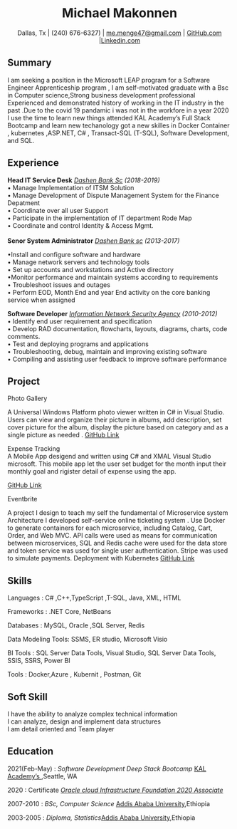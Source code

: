 <h1 align="center"> Michael Makonnen </h1>

<p align="center"> Dallas, Tx | (240) 676-6327) | <a href="mailto:me.menge47@gmail.com">me.menge47@gmail.com</a> | <a href="https://github.com/mike4741/Resume.git">GitHub.com</a> |<a href="https://www.linkedin.com/in/michael-m-7b2ba4b3
">Linkedin.com</a></p>
<h2>Summary  </h2> 
I am seeking a position in the Microsoft LEAP program for a Software Engineer Apprenticeship program , I am self-motivated  graduate with a Bsc in Computer science,Strong business development professional    Experienced and demonstrated history of working in the IT industry in the past .Due to the covid 19 pandamic i was not in the workfore in  a year 2020  I use the time to learn new things attended KAL Academy’s Full Stack Bootcamp and learn new techanology got a new skilles in Docker Container , kubernetes ,ASP.NET, C# , Transact-SQL (T-SQL), Software Development, and SQL. 


<h2>Experience</h2>

<strong>Head IT Service Desk</strong>
*_[Dashen Bank Sc](https://dashenbanksc.com/) (2018-2019)_* <br>
    • Manage Implementation of ITSM Solution <br>
    • Manage Development of Dispute Management System  for the Finance Depatment <br>
    • Coordinate over all  user Support <br> 
    • Participate in the implementation of IT department Rode Map <br>
    • Coordinate and control Identity & Access Mgmt. <br><br>
<strong>Senor System Administrator</strong>
*_[Dashen Bank sc](https://dashenbanksc.com/) (2013-2017)_* <br>

•Install and configure software and hardware <br>
• Manage network servers and technology tools <br>
• Set up accounts and workstations and Active directory <br> 
•Monitor performance and maintain systems according to requirements <br>
• Troubleshoot issues and outages <br>
 • Perform EOD, Month End and year End activity on the core banking service when assigned  <br>

<strong>Software Developer</strong>
*_[Information Network Security Agency](https://www.cybersecurityintelligence.com/information-network-security-agency-insa-3379.html) (2010-2012)_* <br>
•   Identify end user requirement and specification <br>
•   Develop RAD documentation, flowcharts, layouts, diagrams, charts, code comments. <br>
•   Test and deploying programs and applications <br>
•    Troubleshooting, debug, maintain and improving existing software <br>
•   Compiling and assisting user feedback to improve software performance
<h2>Project</h2>

Photo Gallery <br>

A Universal Windows Platform photo viewer written in C# in Visual Studio. Users can view and organize their picture in albums, add description, set cover picture for the album, display the picture based on category and   as a single picture  as needed . [GitHub Link](https://github.com/mike4741/Kal-Academy-Assigment)<br>

Expense Tracking<br>
A Mobile App desigend and written using  C# and XMAL Visual Studio microsoft. This mobile app let the user set  budget for the month input their monthly goal  and  rigister detail of expense using the app. <br>

[GitHub Link](https://github.com/mike4741/ExpenseManagment)<br>

Eventbrite<br> 

A project I design to teach my self the fundamental of Microservice system Architecture I developed self-service online ticketing  system . Use Docker to generate containers for each microservice, including Catalog, Cart, Order, and Web MVC. API calls were used as means for communication between microservices, SQL and Redis cache were used for the data store and token service was used for single user authentication. Stripe was used to simulate payments. Deployment with Kubernetes [GitHub Link](https://github.com/mike4741/EventAPIFinal-)<br>

<h2>Skills</h2>

Languages : C# ,C++,TypeScript ,T-SQL, Java, XML, HTML 

Frameworks :  .NET Core, NetBeans

Databases : MySQL, Oracle ,SQL Server, Redis  

Data Modeling Tools: SSMS, ER studio, Microsoft Visio

BI Tools :   SQL Server Data Tools, Visual Studio, SQL Server Data Tools, SSIS, SSRS, Power BI

Tools :  Docker,Azure , Kubernit , Postman, Git
<h2>Soft Skill</h2>

I have the ability to analyze complex technical information<br>
I can analyze, design and implement data structures<br>
I am detail oriented and Team player<br>
<h2>Education</h2>
                        

2021(Feb-May) : *Software Development Deep Stack Bootcamp* [ KAL Academy’s ](https://www.kalacademy.org/),Seattle, WA <br>

2020 :  Certificate     [*Oracle cloud Infrastructure Foundation 2020 Associate* ](https://www.youracclaim.com/badges/a3740a86-4446-46cb-8b2a-ef353ba7900a?source=linked_in_profile) 


2007-2010 :   *BSc, Computer Science*   [Addis Ababa University](http://www.aau.edu.et/),Ethiopia

2003-2005 :   *Diploma, Statistics*[Addis Ababa University](http://www.aau.edu.et/),Ethiopia











